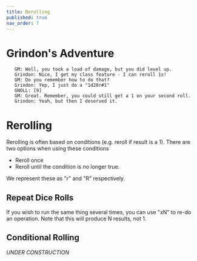 ```yaml
---
title: Rerolling
published: true
nav_order: 7
---
```


# Grindon's Adventure

```
   GM: Well, you took a load of damage, but you did level up.
   Grindon: Nice, I get my class feature - I can reroll 1s!
   GM: Do you remember how to do that?
   Grindon: Yep, I just do a "1d20r#1"
   GNOLL: [9]
   GM: Great. Remember, you could still get a 1 on your second roll.
   Grindon: Yeah, but then I deserved it.
```


# Rerolling
Rerolling is often based on conditions (e.g. reroll if result is a 1). There are two options when using these conditions
 - Reroll once 
 - Reroll until the condition is no longer true.

We represent these as "r" and "R" respectively.


## Repeat Dice Rolls
If you wish to run the same thing several times, you can use "xN" to re-do an operation. Note that this will produce N results, not 1.


## Conditional Rolling

*UNDER CONSTRUCTION*

<!--
```
   GM: There's a set of 4 levers on the wall, they seem to control the gate blocking you from the next room
   Grindon The Brave: I randomly pull them up and down
   GM: Uh.. Okay - Roll some fate die and if you get a "+" it's in the right position
   Grindon The Brave: Cool - "4dFc"
   GNOLL: [2]
   GM: The gate shudders, but remains still
   Grindon The Brave: Ugh, I hate puzzles. I'll just hit it with my axe..
   GM: *Sigh*...
```

Some systems may get you to roll subsequent rolls on certain conditions. For example, if you roll a 1 on a d20, maybe your magic spell explodes, causing 1d6 damage to everyone around them. To express this we use conditions.

These follow a *ternary* syntax, which is to say:
> initial_roll_and_condition[do_if_condition_met|otherwise_do_this]
> d20#1[d6|p]

There are some key-letters which may be used:
 - **P** - Persist. Use the initial Roll again
 - **S** - Scrap. Remove the initial roll (if there is no other value mentioned, 0 will be the result value) 
-->
